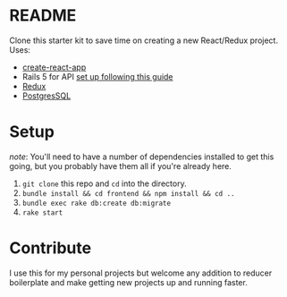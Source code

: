 # README

Clone this starter kit to save time on creating a new React/Redux project. Uses:
* [create-react-app](https://github.com/facebookincubator/create-react-app)
* Rails 5 for API [set up following this guide](https://www.fullstackreact.com/articles/how-to-get-create-react-app-to-work-with-your-rails-api/)
* [Redux](https://github.com/reactjs/redux)
* [PostgresSQL](https://www.postgresql.org/about/)

# Setup
*note*: You'll need to have a number of dependencies installed to get this going, but you probably have them all if you're already here.

1. `git clone` this repo and `cd` into the directory.
2. `bundle install && cd frontend && npm install && cd ..`
3. `bundle exec rake db:create db:migrate`
4. `rake start`

# Contribute
I use this for my personal projects but welcome any addition to reducer boilerplate and make getting new projects up and running faster.
